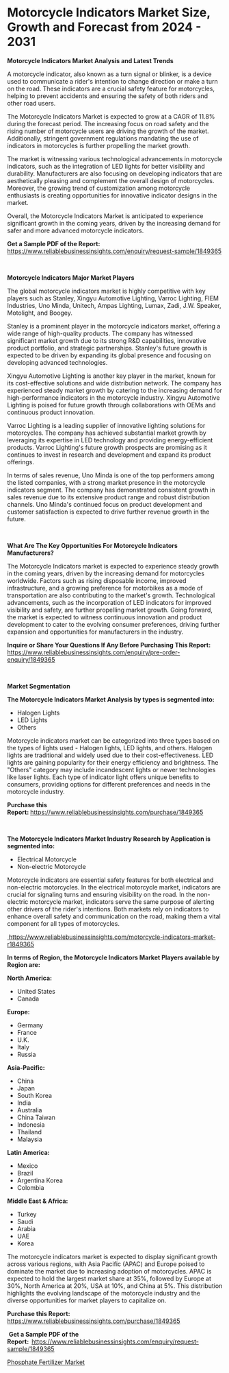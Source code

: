 <p><h1>Motorcycle Indicators Market Size, Growth and Forecast from 2024 - 2031</h1></p><p><strong>Motorcycle Indicators Market Analysis and Latest Trends</strong></p>
<p><p>A motorcycle indicator, also known as a turn signal or blinker, is a device used to communicate a rider's intention to change direction or make a turn on the road. These indicators are a crucial safety feature for motorcycles, helping to prevent accidents and ensuring the safety of both riders and other road users.</p><p>The Motorcycle Indicators Market is expected to grow at a CAGR of 11.8% during the forecast period. The increasing focus on road safety and the rising number of motorcycle users are driving the growth of the market. Additionally, stringent government regulations mandating the use of indicators in motorcycles is further propelling the market growth.</p><p>The market is witnessing various technological advancements in motorcycle indicators, such as the integration of LED lights for better visibility and durability. Manufacturers are also focusing on developing indicators that are aesthetically pleasing and complement the overall design of motorcycles. Moreover, the growing trend of customization among motorcycle enthusiasts is creating opportunities for innovative indicator designs in the market.</p><p>Overall, the Motorcycle Indicators Market is anticipated to experience significant growth in the coming years, driven by the increasing demand for safer and more advanced motorcycle indicators.</p></p>
<p><strong>Get a Sample PDF of the Report:&nbsp;</strong> <a href="https://www.reliablebusinessinsights.com/enquiry/request-sample/1849365">https://www.reliablebusinessinsights.com/enquiry/request-sample/1849365</a></p>
<p>&nbsp;</p>
<p><strong>Motorcycle Indicators Major Market Players</strong></p>
<p><p>The global motorcycle indicators market is highly competitive with key players such as Stanley, Xingyu Automotive Lighting, Varroc Lighting, FIEM Industries, Uno Minda, Unitech, Ampas Lighting, Lumax, Zadi, J.W. Speaker, Motolight, and Boogey.</p><p>Stanley is a prominent player in the motorcycle indicators market, offering a wide range of high-quality products. The company has witnessed significant market growth due to its strong R&D capabilities, innovative product portfolio, and strategic partnerships. Stanley's future growth is expected to be driven by expanding its global presence and focusing on developing advanced technologies.</p><p>Xingyu Automotive Lighting is another key player in the market, known for its cost-effective solutions and wide distribution network. The company has experienced steady market growth by catering to the increasing demand for high-performance indicators in the motorcycle industry. Xingyu Automotive Lighting is poised for future growth through collaborations with OEMs and continuous product innovation.</p><p>Varroc Lighting is a leading supplier of innovative lighting solutions for motorcycles. The company has achieved substantial market growth by leveraging its expertise in LED technology and providing energy-efficient products. Varroc Lighting's future growth prospects are promising as it continues to invest in research and development and expand its product offerings.</p><p>In terms of sales revenue, Uno Minda is one of the top performers among the listed companies, with a strong market presence in the motorcycle indicators segment. The company has demonstrated consistent growth in sales revenue due to its extensive product range and robust distribution channels. Uno Minda's continued focus on product development and customer satisfaction is expected to drive further revenue growth in the future.</p></p>
<p>&nbsp;</p>
<p><strong>What Are The Key Opportunities For Motorcycle Indicators Manufacturers?</strong></p>
<p><p>The Motorcycle Indicators market is expected to experience steady growth in the coming years, driven by the increasing demand for motorcycles worldwide. Factors such as rising disposable income, improved infrastructure, and a growing preference for motorbikes as a mode of transportation are also contributing to the market's growth. Technological advancements, such as the incorporation of LED indicators for improved visibility and safety, are further propelling market growth. Going forward, the market is expected to witness continuous innovation and product development to cater to the evolving consumer preferences, driving further expansion and opportunities for manufacturers in the industry.</p></p>
<p><strong>Inquire or Share Your Questions If Any Before Purchasing This Report:</strong> <a href="https://www.reliablebusinessinsights.com/enquiry/pre-order-enquiry/1849365">https://www.reliablebusinessinsights.com/enquiry/pre-order-enquiry/1849365</a></p>
<p>&nbsp;</p>
<p><strong>Market Segmentation</strong></p>
<p><strong>The Motorcycle Indicators Market Analysis by types is segmented into:</strong></p>
<p><ul><li>Halogen Lights</li><li>LED Lights</li><li>Others</li></ul></p>
<p><p>Motorcycle indicators market can be categorized into three types based on the types of lights used - Halogen lights, LED lights, and others. Halogen lights are traditional and widely used due to their cost-effectiveness. LED lights are gaining popularity for their energy efficiency and brightness. The "Others" category may include incandescent lights or newer technologies like laser lights. Each type of indicator light offers unique benefits to consumers, providing options for different preferences and needs in the motorcycle industry.</p></p>
<p><strong>Purchase this Report:&nbsp;</strong><a href="https://www.reliablebusinessinsights.com/purchase/1849365">https://www.reliablebusinessinsights.com/purchase/1849365</a></p>
<p>&nbsp;</p>
<p><strong>The Motorcycle Indicators Market Industry Research by Application is segmented into:</strong></p>
<p><ul><li>Electrical Motorcycle</li><li>Non-electric Motorcycle</li></ul></p>
<p><p>Motorcycle indicators are essential safety features for both electrical and non-electric motorcycles. In the electrical motorcycle market, indicators are crucial for signaling turns and ensuring visibility on the road. In the non-electric motorcycle market, indicators serve the same purpose of alerting other drivers of the rider's intentions. Both markets rely on indicators to enhance overall safety and communication on the road, making them a vital component for all types of motorcycles.</p></p>
<p><a href="https://www.reliablebusinessinsights.com/motorcycle-indicators-market-r1849365">&nbsp;https://www.reliablebusinessinsights.com/motorcycle-indicators-market-r1849365</a></p>
<p><strong>In terms of Region, the Motorcycle Indicators Market Players available by Region are:</strong></p>
<p>
    <p> <strong> North America: </strong>
        <ul>
            <li>United States</li>
            <li>Canada</li>
        </ul>
        </p> 
    <p> <strong> Europe: </strong>
        <ul>
            <li>Germany</li>
            <li>France</li>
            <li>U.K.</li>
            <li>Italy</li>
            <li>Russia</li>
        </ul>
        </p> 
    <p> <strong> Asia-Pacific: </strong>
        <ul>
            <li>China</li>
            <li>Japan</li>
            <li>South Korea</li>
            <li>India</li>
            <li>Australia</li>
            <li>China Taiwan</li>
            <li>Indonesia</li>
            <li>Thailand</li>
            <li>Malaysia</li>
        </ul>
        </p> 
    <p> <strong> Latin America: </strong>
        <ul>
            <li>Mexico</li>
            <li>Brazil</li>
            <li>Argentina Korea</li>
            <li>Colombia</li>
        </ul>
        </p> 
    <p> <strong> Middle East & Africa: </strong>
        <ul>
            <li>Turkey</li>
            <li>Saudi</li>
            <li>Arabia</li>
            <li>UAE</li>
            <li>Korea</li>
        </ul>
    </p>
    </p>
<p><p>The motorcycle indicators market is expected to display significant growth across various regions, with Asia Pacific (APAC) and Europe poised to dominate the market due to increasing adoption of motorcycles. APAC is expected to hold the largest market share at 35%, followed by Europe at 30%, North America at 20%, USA at 10%, and China at 5%. This distribution highlights the evolving landscape of the motorcycle industry and the diverse opportunities for market players to capitalize on.</p></p>
<p><strong>Purchase this Report: </strong><a href="https://www.reliablebusinessinsights.com/purchase/1849365">https://www.reliablebusinessinsights.com/purchase/1849365</a></p>
<p>&nbsp;<strong>Get a Sample PDF of the Report:&nbsp;&nbsp;</strong><a href="https://www.reliablebusinessinsights.com/enquiry/request-sample/1849365">https://www.reliablebusinessinsights.com/enquiry/request-sample/1849365</a></p>
<p><strong></strong></p>
<p><p><a href="https://github.com/nafisalvee228/Market-Research-Report-List-1/blob/main/phosphate-fertilizer-market.md">Phosphate Fertilizer Market</a></p></p>